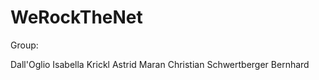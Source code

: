 WeRockTheNet
============

Group: 

Dall'Oglio Isabella
Krickl Astrid
Maran Christian
Schwertberger Bernhard
